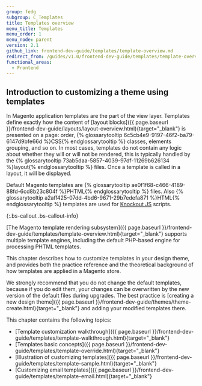 ```yaml
---
group: fedg
subgroup: C_Templates
title: Templates overview
menu_title: Templates
menu_order: 1
menu_node: parent
version: 2.1
github_link: frontend-dev-guide/templates/template-overview.md
redirect_from: /guides/v1.0/frontend-dev-guide/templates/template-overview.html
functional_areas:
  - Frontend
---
```


## Introduction to customizing a theme using templates


In Magento application templates are the part of the view layer. Templates define exactly how the content of [layout blocks]({{ page.baseurl }}/frontend-dev-guide/layouts/layout-overview.html){target="&#95;blank"} is presented on a page: order, {% glossarytooltip 6c5cb4e9-9197-46f2-ba79-6147d9bfe66d %}CSS{% endglossarytooltip %} classes, elements grouping, and so on.
In most cases, templates do not contain any logic about whether they will or will not be rendered, this is typically handled by the {% glossarytooltip 73ab5daa-5857-4039-97df-11269b626134 %}layout{% endglossarytooltip %} files. Once a template is called in a layout, it will be displayed.

Default Magento templates are {% glossarytooltip ae0f1f68-c466-4189-88fd-6cd8b23c804f %}PHTML{% endglossarytooltip %} files. Also {% glossarytooltip a2aff425-07dd-4bd6-9671-29b7edefa871 %}HTML{% endglossarytooltip %} templates are used for [Knockout JS](http://knockoutjs.com/index.html) scripts.

{:.bs-callout .bs-callout-info}

[The Magento template rendering subsystem]({{ page.baseurl }}/frontend-dev-guide/templates/template-overview.html){target="&#95;blank"} supports multiple template engines, including the default PHP-based engine for processing PHTML templates.

This chapter describes how to customize templates in your design theme, and provides both the practice reference and the theoretical background of how templates are applied in a Magento store.


We strongly recommend that you do not change the default templates, because if you do edit them, your changes can be overwritten by the new version of the default files during upgrades.
The best practice is [creating a new design theme]({{ page.baseurl }}/frontend-dev-guide/themes/theme-create.html){target="&#95;blank"} and adding your modified templates there.

This chapter contains the following topics:

* [Template customization walkthrough]({{ page.baseurl }}/frontend-dev-guide/templates/template-walkthrough.html){target="&#95;blank"}
* [Templates basic concepts]({{ page.baseurl }}/frontend-dev-guide/templates/template-override.html){target="&#95;blank"}
* [Illustration of customizing templates]({{ page.baseurl }}/frontend-dev-guide/templates/template-sample.html){target="&#95;blank"}
* [Customizing email templates]({{ page.baseurl }}/frontend-dev-guide/templates/template-email.html){target="&#95;blank"}
